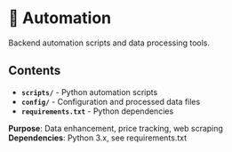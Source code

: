 # 🤖 Automation

Backend automation scripts and data processing tools.

## Contents
- **`scripts/`** - Python automation scripts
- **`config/`** - Configuration and processed data files
- **`requirements.txt`** - Python dependencies

**Purpose**: Data enhancement, price tracking, web scraping  
**Dependencies**: Python 3.x, see requirements.txt
